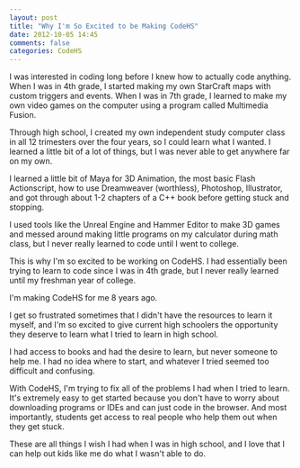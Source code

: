 ```yaml
---
layout: post
title: "Why I'm So Excited to be Making CodeHS"
date: 2012-10-05 14:45
comments: false
categories: CodeHS
---
```


I was interested in coding long before I knew how to actually code anything. 
When I was in 4th grade, I started making my own StarCraft maps with custom 
triggers and events. When I was in 7th grade, I learned to make my own video games 
on the computer using a program called Multimedia Fusion.

Through high school, I created my own independent study computer class in all 
12 trimesters over the four years, so I could learn what I wanted. I learned 
a little bit of a lot of things, but I was never able to get anywhere far on 
my own.

I learned a little bit of Maya for 3D Animation, the most basic Flash Actionscript, 
how to use Dreamweaver (worthless), Photoshop, Illustrator, and got through about 
1-2 chapters of a C++ book before getting stuck and stopping. 

I used tools like the Unreal Engine and Hammer Editor to make 3D games and 
messed around making little programs on my calculator during math class, 
but I never really learned to code until I went to college. 

This is why I'm so excited to be working on CodeHS. I had essentially been trying 
to learn to code since I was in 4th grade, but I never really learned until my 
freshman year of college. 

I'm making CodeHS for me 8 years ago.

I get so frustrated sometimes that I didn't have the resources to learn it myself, 
and I'm so excited to give current high schoolers the opportunity they deserve to 
learn what I tried to learn in high school.

I had access to books and had the desire to learn, but never someone to help me. 
I had no idea where to start, and whatever I tried seemed too difficult and 
confusing.

With CodeHS, I'm trying to fix all of the problems I had when I tried to learn. 
It's extremely easy to get started because you don't have to worry about 
downloading programs or IDEs and can just code in the browser. And most importantly, 
students get access to real people who help them out when they get stuck.

These are all things I wish I had when I was in high school, and I love that 
I can help out kids like me do what I wasn't able to do.